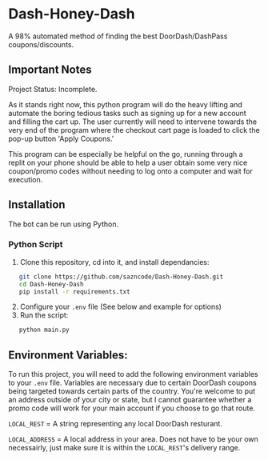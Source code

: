 # Dash-Honey-Dash

A 98% automated method of finding the best DoorDash/DashPass coupons/discounts.

## Important Notes
Project Status: Incomplete.

As it stands right now, this python program will do the heavy lifting and automate the boring tedious tasks such as signing up for a new account and filling the cart up. The user currently will need to intervene towards the very end of the program where the checkout cart page is loaded to click the pop-up button 'Apply Coupons.' 

This program can be especially be helpful on the go, running through a replit on your phone should be able to help a user obtain some very nice coupon/promo codes without needing to log onto a computer and wait for execution.

## Installation
The bot can be run using Python.
### Python Script
1. Clone this repository, cd into it, and install dependancies:
```sh
   git clone https://github.com/sazncode/Dash-Honey-Dash.git
   cd Dash-Honey-Dash
   pip install -r requirements.txt
   ```
2. Configure your `.env` file (See below and example for options)
3. Run the script:
```sh
   python main.py
```


## Environment Variables:

To run this project, you will need to add the following environment variables to your `.env` file. Variables are necessary due to certain DoorDash coupons being targeted towards certain parts of the country. You're welcome to put an address outside of your city or state, but I cannot guarantee whether a promo code will work for your main account if you choose to go that route.

`LOCAL_REST` = A string representing any local DoorDash resturant.

`LOCAL_ADDRESS` = A local address in your area. Does not have to be your own necessairly, just make sure it is within the `LOCAL_REST`'s delivery range.
